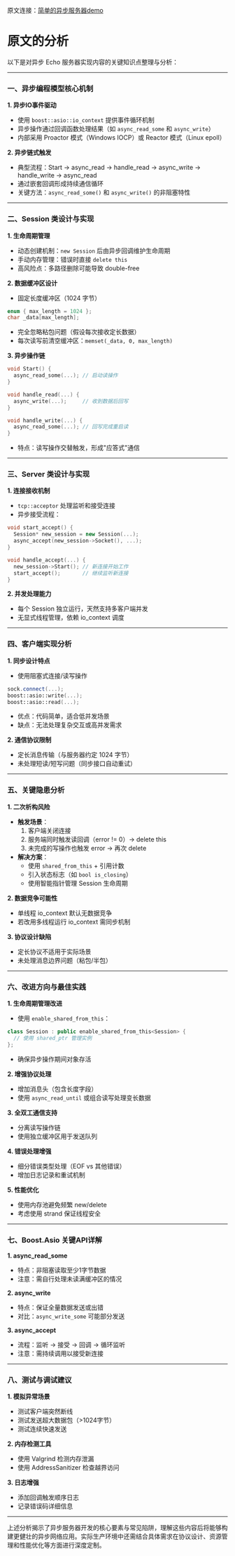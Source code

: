 原文连接：[简单的异步服务器demo](https://gitbookcpp.llfc.club/sections/cpp/boost/asio07.html)

# 原文的分析
以下是对异步 Echo 服务器实现内容的关键知识点整理与分析：

---

### 一、异步编程模型核心机制
**1. 异步IO事件驱动**
- 使用 `boost::asio::io_context` 提供事件循环机制
- 异步操作通过回调函数处理结果（如 `async_read_some` 和 `async_write`）
- 内部采用 Proactor 模式（Windows IOCP）或 Reactor 模式（Linux epoll）

**2. 异步链式触发**
- 典型流程：Start → async_read → handle_read → async_write → handle_write → async_read
- 通过嵌套回调形成持续通信循环
- 关键方法：`async_read_some()` 和 `async_write()` 的非阻塞特性

---

### 二、Session 类设计与实现
**1. 生命周期管理**
- 动态创建机制：`new Session` 后由异步回调维护生命周期
- 手动内存管理：错误时直接 `delete this`
- 高风险点：多路径删除可能导致 double-free

**2. 数据缓冲区设计**
- 固定长度缓冲区（1024 字节）
```cpp
enum { max_length = 1024 };
char _data[max_length];
```
- 完全忽略粘包问题（假设每次接收定长数据）
- 每次读写前清空缓冲区：`memset(_data, 0, max_length)`

**3. 异步操作链**
```cpp
void Start() {
  async_read_some(...); // 启动读操作
}

void handle_read(...) {
  async_write(...);     // 收到数据后回写
}

void handle_write(...) {
  async_read_some(...); // 回写完成重启读
}
```
- 特点：读写操作交替触发，形成"应答式"通信

---

### 三、Server 类设计与实现
**1. 连接接收机制**
- `tcp::acceptor` 处理监听和接受连接
- 异步接受流程：
```cpp
void start_accept() {
  Session* new_session = new Session(...);
  async_accept(new_session->Socket(), ...);
}

void handle_accept(...) {
  new_session->Start(); // 新连接开始工作
  start_accept();       // 继续监听新连接
}
```

**2. 并发处理能力**
- 每个 Session 独立运行，天然支持多客户端并发
- 无显式线程管理，依赖 io_context 调度

---

### 四、客户端实现分析
**1. 同步设计特点**
- 使用阻塞式连接/读写操作
```cpp
sock.connect(...);
boost::asio::write(...);
boost::asio::read(...);
```
- 优点：代码简单，适合低并发场景
- 缺点：无法处理复杂交互或高并发需求

**2. 通信协议限制**
- 定长消息传输（与服务器约定 1024 字节）
- 未处理短读/短写问题（同步接口自动重试）

---

### 五、关键隐患分析
**1. 二次析构风险**
- **触发场景**：
  1. 客户端关闭连接
  2. 服务端同时触发读回调（error != 0）→ delete this
  3. 未完成的写操作也触发 error → 再次 delete
- **解决方案**：
  - 使用 `shared_from_this` + 引用计数
  - 引入状态标志（如 `bool is_closing`）
  - 使用智能指针管理 Session 生命周期

**2. 数据竞争可能性**
- 单线程 io_context 默认无数据竞争
- 若改用多线程运行 io_context 需同步机制

**3. 协议设计缺陷**
- 定长协议不适用于实际场景
- 未处理消息边界问题（粘包/半包）

---

### 六、改进方向与最佳实践
**1. 生命周期管理改进**
- 使用 `enable_shared_from_this`：
```cpp
class Session : public enable_shared_from_this<Session> {
  // 使用 shared_ptr 管理实例
};
```
- 确保异步操作期间对象存活

**2. 增强协议处理**
- 增加消息头（包含长度字段）
- 使用 `async_read_until` 或组合读写处理变长数据

**3. 全双工通信支持**
- 分离读写操作链
- 使用独立缓冲区用于发送队列

**4. 错误处理增强**
- 细分错误类型处理（EOF vs 其他错误）
- 增加日志记录和重试机制

**5. 性能优化**
- 使用内存池避免频繁 new/delete
- 考虑使用 strand 保证线程安全

---

### 七、Boost.Asio 关键API详解
**1. async_read_some**
- 特点：非阻塞读取至少1字节数据
- 注意：需自行处理未读满缓冲区的情况

**2. async_write**
- 特点：保证全量数据发送或出错
- 对比：`async_write_some` 可能部分发送

**3. async_accept**
- 流程：监听 → 接受 → 回调 → 循环监听
- 注意：需持续调用以接受新连接

---

### 八、测试与调试建议
**1. 模拟异常场景**
- 测试客户端突然断线
- 测试发送超大数据包（>1024字节）
- 测试连续快速发送

**2. 内存检测工具**
- 使用 Valgrind 检测内存泄漏
- 使用 AddressSanitizer 检查越界访问

**3. 日志增强**
- 添加回调触发顺序日志
- 记录错误码详细信息

---

上述分析揭示了异步服务器开发的核心要素与常见陷阱，理解这些内容后将能够构建更健壮的异步网络应用。实际生产环境中还需结合具体需求在协议设计、资源管理和性能优化等方面进行深度定制。


